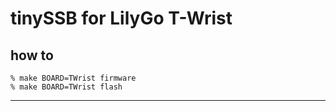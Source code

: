 # tinySSB for LilyGo T-Wrist

## how to

```
% make BOARD=TWrist firmware
% make BOARD=TWrist flash
```

---